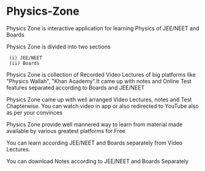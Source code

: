 # Physics-Zone

Physics Zone is interactive application for learning Physics of JEE/NEET and Boards

Physics Zone is divided into two sections
    
     (i) JEE/NEET
     (ii) Boards

Physics Zone is collection of Recorded Video Lectures of big platforms like "Physics Wallah", "Khan Academy".It came up with notes and Online Test features separated according to Boards and JEE/NEET

Physics Zone came up with well arranged Video Lectures, notes and Test Chapterwise. You can watch video in app or also redirected to YouTube also as per your convinces

Physics Zone provide well mannered way to learn from material made available by various greatest platforms for Free

You can learn according JEE/NEET and Boards separately from Video Lectures.

You can download Notes according to JEE/NEET and Boards Separately
